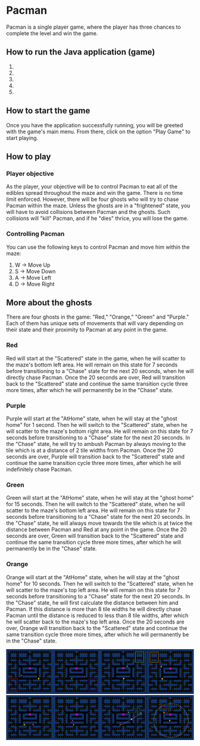 # Pacman

Pacman is a single player game, where the player has three chances to complete the level and win the game.  


## How to run the Java application (game)
1. 
2.
3.
4.
5.


## How to start the game

Once you have the application successfully running, you will be greeted with the game's main menu. From there, click on the option "Play Game" to start playing.


## How to play

### Player objective

As the player, your objective will be to control Pacman to eat all of the edibles spread throughout the maze and win the game. There is no time limit enforced.
However, there will be four ghosts who will try to chase Pacman within the maze. Unless the ghosts are in a "frightened" state, you will have to avoid collisions between Pacman and the ghosts. Such collisions will "kill" Pacman, and if he "dies" thrice, you will lose the game. 

### Controlling Pacman

You can use the following keys to control Pacman and move him within the maze:

1. W -> Move Up
2. S -> Move Down
3. A -> Move Left
4. D -> Move Right


## More about the ghosts

There are four ghosts in the game: "Red," "Orange," "Green" and "Purple." Each of them has unique sets of movements that will vary depending on their state and their proximity to Pacman at any point in the game. 

### Red

Red will start at the "Scattered" state in the game, when he will scatter to the maze's bottom left area. He will remain on this state for 7 seconds before transitioning to a "Chase" state for the next 20 seconds, when he will directly chase Pacman. Once the 20 seconds are over, Red will transition back to the "Scattered" state and continue the same transition cycle three more times, after which he will permanently be in the "Chase" state.

### Purple

Purple will start at the "AtHome" state, when he will stay at the "ghost home" for 1 second. Then he will switch to the "Scattered" state, when he will scatter to the maze's bottom right area. He will remain on this state for 7 seconds before transitioning to a "Chase" state for the next 20 seconds. In the "Chase" state, he will try to ambush Pacman by always moving to the tile which is at a distance of 2 tile widths from Pacman. Once the 20 seconds are over, Purple will transition back to the "Scattered" state and continue the same transition cycle three more times, after which he will indefinitely chase Pacman.

### Green 

Green will start at the "AtHome" state, when he will stay at the "ghost home" for 15 seconds. Then he will switch to the "Scattered" state, when he will scatter to the maze's bottom left area. He will remain on this state for 7 seconds before transitioning to a "Chase" state for the next 20 seconds. In the "Chase" state, he will always move towards the tile which is at twice the distance between Pacman and Red at any point in the game. Once the 20 seconds are over, Green will transition back to the "Scattered" state and continue the same transition cycle three more times, after which he will permanently be in the "Chase" state.

### Orange

Orange will start at the "AtHome" state, when he will stay at the "ghost home" for 10 seconds. Then he will switch to the "Scattered" state, when he will scatter to the maze's top left area. He will remain on this state for 7 seconds before transitioning to a "Chase" state for the next 20 seconds. In the "Chase" state, he will first calculate the distance between him and Pacman. If this distance is more than 8 tile widths he will directly chase Pacman until the distance is reduced to less than 8 tile widths, after which he will scatter back to the maze's top left area. Once the 20 seconds are over, Orange will transition back to the "Scattered" state and continue the same transition cycle three more times, after which he will permanently be in the "Chase" state.

![](images/ghostsScattered.jpg)
![](images/ghostsChase.jpg)

